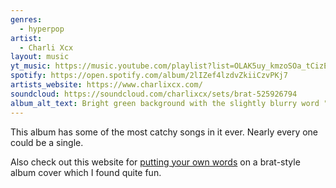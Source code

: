 ```yaml
---
genres:
  - hyperpop
artist:
  - Charli Xcx
layout: music
yt_music: https://music.youtube.com/playlist?list=OLAK5uy_kmzoSOa_tCizE-r4sweNz91d9qBv1UCVY
spotify: https://open.spotify.com/album/2lIZef4lzdvZkiiCzvPKj7
artists_website: https://www.charlixcx.com/
soundcloud: https://soundcloud.com/charlixcx/sets/brat-525926794
album_alt_text: Bright green background with the slightly blurry word "brat" all lower case in the centre.
---
```

This album has some of the most catchy songs in it ever. Nearly every one could be a single.

Also check out this website for [putting your own words](https://www.bratgenerator.com/) on a brat-style album cover which I found quite fun.